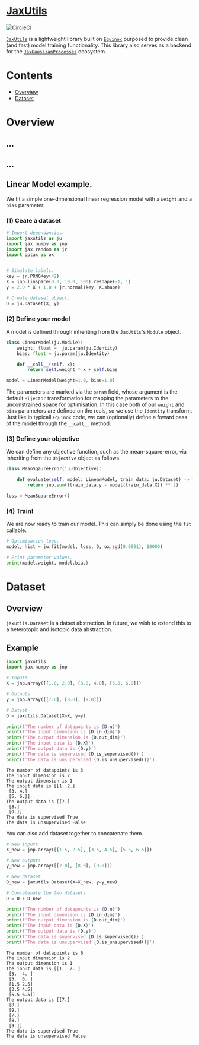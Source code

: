 # [JaxUtils](https://github.com/JaxGaussianProcesses/JaxUtils)

[![CircleCI](https://dl.circleci.com/status-badge/img/gh/JaxGaussianProcesses/JaxUtils/tree/master.svg?style=svg)](https://dl.circleci.com/status-badge/redirect/gh/JaxGaussianProcesses/JaxUtils/tree/master)

[`JaxUtils`](https://github.com/JaxGaussianProcesses/JaxUtils) is a lightweight library built on [`Equinox`](https://github.com/patrick-kidger/equinox) purposed to provide clean (and fast) model training functionality. This library also serves as a backend for the [`JaxGaussianProcesses`]() ecosystem.</h2>


# Contents

- [Overview](#overview)
- [Dataset](#dataset)

# Overview

## ...

## ...

## Linear Model example.

We fit a simple one-dimensional linear regression model with a `weight` and a `bias` parameter.

### (1) Ceate a dataset

```python
# Import dependancies.
import jaxutils as ju
import jax.numpy as jnp
import jax.random as jr
import optax as ox


# Simulate labels.
key = jr.PRNGKey(42)
X = jnp.linspace(0.0, 10.0, 100).reshape(-1, 1)
y = 2.0 * X + 1.0 + jr.normal(key, X.shape)

# Create dataset object.
D = ju.Dataset(X, y)
```

### (2) Define your model

A model is defined through inheriting from the `JaxUtils`'s `Module` object. 

```python
class LinearModel(ju.Module):
    weight: float =  ju.param(ju.Identity)
    bias: float = ju.param(ju.Identity)

    def __call__(self, x):
        return self.weight * x + self.bias

model = LinearModel(weight=1.0, bias=1.0)
```

The parameters are marked via the `param` field, whose argument is the default `Bijector` transformation for mapping the parameters to the unconstrained space for optimisation. In this case both of our `weight` and `bias` parameters are defined on the reals, so we use the `Identity` transform. Just like in typicall `Equinox` code, we can (optionally) define a foward pass of the model through the `__call__` method.



### (3) Define your objective

We can define any objective function, such as the mean-square-error, via inheriting from the `Objective` object as follows.

```python
class MeanSqaureError(ju.Objective):

    def evaluate(self, model: LinearModel, train_data: ju.Dataset) -> float:
        return jnp.sum((train_data.y - model(train_data.X)) ** 2)

loss = MeanSqaureError()
```

### (4) Train!

We are now ready to train our model. This can simply be done using the `fit` callable.

```python
# Optimisation loop.
model, hist = ju.fit(model, loss, D, ox.sgd(0.0001), 10000)

# Print parameter values.
print(model.weight, model.bias)
```



# Dataset

## Overview

`jaxutils.Dataset` is a datset abstraction. In future, we wish to extend this to a heterotopic and isotopic data abstraction.

## Example

```python
import jaxutils
import jax.numpy as jnp

# Inputs
X = jnp.array([[1.0, 2.0], [3.0, 4.0], [5.0, 6.0]])

# Outputs
y = jnp.array([[7.0], [8.0], [9.0]])

# Datset
D = jaxutils.Dataset(X=X, y=y)

print(f'The number of datapoints is {D.n}')
print(f'The input dimension is {D.in_dim}')
print(f'The output dimension is {D.out_dim}')
print(f'The input data is {D.X}')
print(f'The output data is {D.y}')
print(f'The data is supervised {D.is_supervised()}')
print(f'The data is unsupervised {D.is_unsupervised()}')
```

```
The number of datapoints is 3
The input dimension is 2
The output dimension is 1
The input data is [[1. 2.]
 [3. 4.]
 [5. 6.]]
The output data is [[7.]
 [8.]
 [9.]]
The data is supervised True
The data is unsupervised False
```

You can also add dataset together to concatenate them.

```python
# New inputs
X_new = jnp.array([[1.5, 2.5], [3.5, 4.5], [5.5, 6.5]])

# New outputs
y_new = jnp.array([[7.0], [8.0], [9.0]])

# New dataset
D_new = jaxutils.Dataset(X=X_new, y=y_new)

# Concatenate the two datasets
D = D + D_new

print(f'The number of datapoints is {D.n}')
print(f'The input dimension is {D.in_dim}')
print(f'The output dimension is {D.out_dim}')
print(f'The input data is {D.X}')
print(f'The output data is {D.y}')
print(f'The data is supervised {D.is_supervised()}')
print(f'The data is unsupervised {D.is_unsupervised()}')
```

```
The number of datapoints is 6
The input dimension is 2
The output dimension is 1
The input data is [[1.  2. ]
 [3.  4. ]
 [5.  6. ]
 [1.5 2.5]
 [3.5 4.5]
 [5.5 6.5]]
The output data is [[7.]
 [8.]
 [9.]
 [7.]
 [8.]
 [9.]]
The data is supervised True
The data is unsupervised False
```
